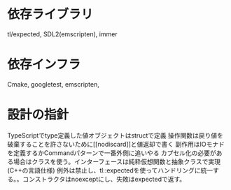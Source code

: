 # 依存ライブラリ
tl/expected, SDL2(emscripten), immer

# 依存インフラ
Cmake, googletest, emscripten,

# 設計の指針
TypeScriptでtype定義した値オブジェクトはstructで定義
操作関数は戻り値を破棄することを許さないために[[nodiscard]]と値返却で書く
副作用はIOモナドを定義するかCommandパターンで一番外側に追いやる
カプセル化の必要がある場合はクラスを使う。インターフェースは純粋仮想関数と抽象クラスで実現(C++の言語仕様)
例外は禁止し、tl::expectedを使ってハンドリングに統一する。。コンストラクタはnoexceptにし、失敗はexpectedで返す。
